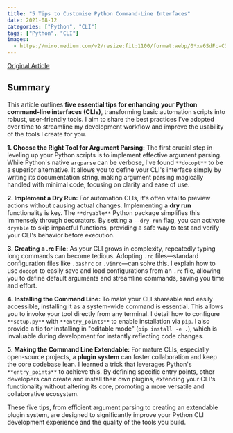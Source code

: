 ```yaml
---
title: "5 Tips to Customise Python Command-Line Interfaces"
date: 2021-08-12
categories: ["Python", "CLI"]
tags: ["Python", "CLI"]
images:
  - https://miro.medium.com/v2/resize:fit:1100/format:webp/0*xv6SdFc-C3wIBUXo
---
```


[Original Article](https://betterprogramming.pub/5-tips-to-customise-python-command-line-interfaces-691b0b39f610)

## Summary

This article outlines **five essential tips for enhancing your Python command-line interfaces (CLIs)**, transforming basic automation scripts into robust, user-friendly tools. I aim to share the best practices I've adopted over time to streamline my development workflow and improve the usability of the tools I create for you.

**1. Choose the Right Tool for Argument Parsing:**
The first crucial step in leveling up your Python scripts is to implement effective argument parsing. While Python's native `argparse` can be verbose, I've found `**docopt**` to be a superior alternative. It allows you to define your CLI's interface simply by writing its documentation string, making argument parsing magically handled with minimal code, focusing on clarity and ease of use.

**2. Implement a Dry Run:**
For automation CLIs, it's often vital to preview actions without causing actual changes. Implementing a **dry run** functionality is key. The `**dryable**` Python package simplifies this immensely through decorators. By setting a `--dry-run` flag, you can activate `dryable` to skip impactful functions, providing a safe way to test and verify your CLI's behavior before execution.

**3. Creating a .rc File:**
As your CLI grows in complexity, repeatedly typing long commands can become tedious. Adopting `.rc` files—standard configuration files like `.bashrc` or `.vimrc`—can solve this. I explain how to use `docopt` to easily save and load configurations from an `.rc` file, allowing you to define default arguments and streamline commands, saving you time and effort.

**4. Installing the Command Line:**
To make your CLI shareable and easily accessible, installing it as a system-wide command is essential. This allows you to invoke your tool directly from any terminal. I detail how to configure `**setup.py**` with `**entry_points**` to enable installation via `pip`. I also provide a tip for installing in "editable mode" (`pip install -e .`), which is invaluable during development for instantly reflecting code changes.

**5. Making the Command Line Extendable:**
For mature CLIs, especially open-source projects, a **plugin system** can foster collaboration and keep the core codebase lean. I learned a trick that leverages Python's `**entry_points**` to achieve this. By defining specific entry points, other developers can create and install their own plugins, extending your CLI's functionality without altering its core, promoting a more versatile and collaborative ecosystem.

These five tips, from efficient argument parsing to creating an extendable plugin system, are designed to significantly improve your Python CLI development experience and the quality of the tools you build.
